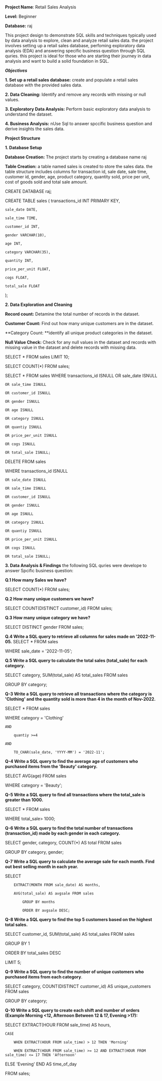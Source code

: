 **Project Name**: Retail Sales Analysis

**Level:** Beginner

**Database:** raj


This project design to demonstrate SQL skills and techniques typically used by data analysis to explore, clean and analyze retail sales data. the project involves setting up a retail sales database, perfoming exploratory data analysis (EDA) and answering specific business question through SQL quries. this project is ideal for those who are starting their journey in data analysis and want to build a solid foundation in SQL.

*****Objectives*****

**1. Set up a retail sales database:** create and populate a retail sales database with the provided sales data.

**2. Data Cleaning:**  Identify and remove any records with missing or null values.

**3. Exploratory Data Analysis:**  Perform basic exploratory data analysis to understand the dataset.

**4. Business Analysis:** nUse Sql to answer spccific business question and derive insights the sales data.


**Project Structure**

**1. Database Setup**

**Database Creation:** The project starts by creating a database name raj

**Table Creation:** a table named sales is created to store the sales data. the table structure includes columns for transaction id, sale date, sale time, customer id, gender, age, product category, quantity sold, price per unit, cost of goods sold and total sale amount.


CREATE DATABASE raj;


CREATE TABLE sales
(    transactions_id INT PRIMARY KEY,
    
    sale_date DATE,	
    
    sale_time TIME,
    
    customer_id INT,	
    
    gender VARCHAR(10),
    
    age INT,
    
    category VARCHAR(35),
    
    quantity INT,
    
    price_per_unit FLOAT,	
    
    cogs FLOAT,
    
    total_sale FLOAT
    
);


**2. Data Exploration and Cleaning**

**Record count:** Detamine the total number of records in the dataset.

**Customer Count:** Find out how many unique customers are in the dataset.

**Category Count: **identify all unique product categories in the dataset.

**Null Value Check:** Check for any null values in the dataset and records with missing value in the dataset and delete records with missing data.


SELECT * FROM sales
LIMIT 10;

SELECT COUNT(*) FROM sales;


SELECT * FROM sales
WHERE transactions_id ISNULL
	OR sale_date ISNULL
 
	OR sale_time ISNULL
 
	OR customer_id ISNULL
 
	OR gender ISNULL
 
	OR age ISNULL
 
	OR category ISNULL
 
	OR quantiy ISNULL
 
	OR price_per_unit ISNULL
 
	OR cogs ISNULL
 
	OR total_sale ISNULL;
 

DELETE FROM sales

WHERE transactions_id ISNULL

	OR sale_date ISNULL
 
	OR sale_time ISNULL
 
	OR customer_id ISNULL
 
	OR gender ISNULL
 
	OR age ISNULL
 
	OR category ISNULL
 
	OR quantiy ISNULL
 
	OR price_per_unit ISNULL
 
	OR cogs ISNULL
 
	OR total_sale ISNULL;

**3. Data Analysis & Findings**
the following SQL quries were develope to answer Spcific business question:

**Q.1 How many Sales we have?**

SELECT COUNT(*) FROM sales;

**Q.2 How many unique customers we have?**

SELECT COUNT(DISTINCT customer_id) FROM sales;


**Q.3 How many unique category we have?**

SELECT DISTINCT gender FROM sales;


**Q.4 Write a SQL query to retrieve all columns for sales made on '2022-11-05.**
SELECT * FROM sales

WHERE sale_date = '2022-11-05';



**Q.5 Write a SQL query to calculate the total sales (total_sale) for each category.**

SELECT category, SUM(total_sale) AS total_sales FROM sales

GROUP BY category;


**Q-3 Write a SQL query to retrieve all transactions where the category is 'Clothing' and the quantity sold is more than 4 in the month of Nov-2022.**

SELECT * FROM sales

WHERE category = 'Clothing'

	AND
 
		quantiy >=4
  
	AND
 
		TO_CHAR(sale_date, 'YYYY-MM') = '2022-11';
  

**Q-4 Write a SQL query to find the average age of customers who purchased items from the 'Beauty' category.**

SELECT AVG(age) FROM sales

WHERE category = 'Beauty';



**Q-5 Write a SQL query to find all transactions where the total_sale is greater than 1000.**

SELECT * FROM sales

WHERE total_sale> 1000;



**Q-6 Write a SQL query to find the total number of transactions (transaction_id) made by each gender in each category.**

SELECT gender, category, COUNT(*) AS total FROM sales

GROUP BY category, gender;


**Q-7 Write a SQL query to calculate the average sale for each month. Find out best selling month in each year.**


SELECT 

		EXTRACT(MONTH FROM sale_date) AS months,
  
		AVG(total_sale) AS avgsale FROM sales
  
			GROUP BY months
   
			ORDER BY avgsale DESC;
   

**Q-8 Write a SQL query to find the top 5 customers based on the highest total sales.**


SELECT customer_id, SUM(total_sale) AS total_sales FROM sales

GROUP BY 1

ORDER BY total_sales DESC

LIMIT 5;


**Q-9 Write a SQL query to find the number of unique customers who purchased items from each category**.

SELECT category, COUNT(DISTINCT customer_id) AS unique_customers FROM sales

GROUP BY category;


**Q-10 Write a SQL query to create each shift and number of orders (Example Morning <12, Afternoon Between 12 & 17, Evening >17):**


SELECT EXTRACT(HOUR FROM sale_time) AS hours, 

	CASE 
 
		WHEN EXTRACT(HOUR FROM sale_time) > 12 THEN 'Morning' 
  
		WHEN EXTRACT(HOUR FROM sale_time) >= 12 AND EXTRACT(HOUR FROM sale_time) <= 17 THEN 'Afternoon' 
  
ELSE 'Evening' END AS time_of_day 

FROM sales;




